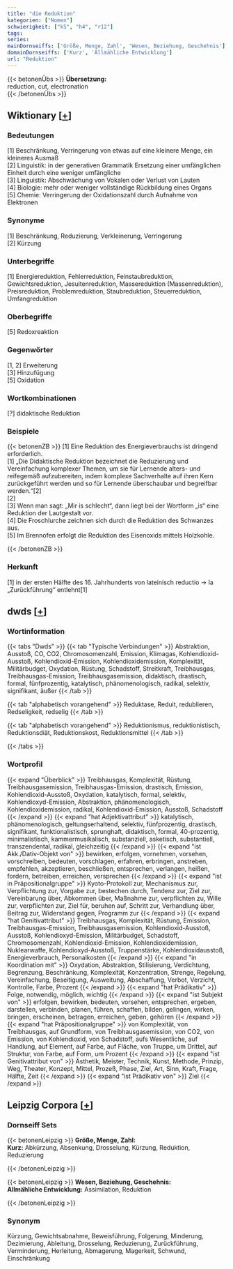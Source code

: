 ```yaml
---
title: "die Reduktion"
kategorien: ["Nomen"]
schwierigkeit: ["k5", "h4", "r12"]
tags:
series:
mainDornseiffs: ['Größe, Menge, Zahl', 'Wesen, Beziehung, Geschehnis']
domainDornseiffs: ['Kurz', 'Allmähliche Entwicklung']
url: "Reduktion"
---
```


{{< betonenÜbs >}}
**Übersetzung:**  
reduction, cut, electronation  
{{< /betonenÜbs >}}

## Wiktionary [[+](https://de.wiktionary.org/wiki/Reduktion)]

### Bedeutungen
[1] Beschränkung, Verringerung von etwas auf eine kleinere Menge, ein kleineres Ausmaß  
[2] Linguistik: in der generativen Grammatik Ersetzung einer umfänglichen Einheit durch eine weniger umfängliche  
[3] Linguistik: Abschwächung von Vokalen oder Verlust von Lauten  
[4] Biologie: mehr oder weniger vollständige Rückbildung eines Organs  
[5] Chemie: Verringerung der Oxidationszahl durch Aufnahme von Elektronen  

### Synonyme
[1] Beschränkung, Reduzierung, Verkleinerung, Verringerung  
[2] Kürzung  

### Unterbegriffe
[1] Energiereduktion, Fehlerreduktion, Feinstaubreduktion, Gewichtsreduktion, Jesuitenreduktion, Massereduktion (Massenreduktion), Preisreduktion, Problemreduktion, Staubreduktion, Steuerreduktion, Umfangreduktion  

### Oberbegriffe
[5] Redoxreaktion  

### Gegenwörter
[1, 2] Erweiterung  
[3] Hinzufügung  
[5] Oxidation  

### Wortkombinationen
[?] didaktische Reduktion  

### Beispiele
{{< betonenZB >}}
[1] Eine Reduktion des Energieverbrauchs ist dringend erforderlich.  
[1] „Die Didaktische Reduktion bezeichnet die Reduzierung und Vereinfachung komplexer Themen, um sie für Lernende alters- und reifegemäß aufzubereiten, indem komplexe Sachverhalte auf ihren Kern zurückgeführt werden und so für Lernende überschaubar und begreifbar werden.“[2]  
[2]  
[3] Wenn man sagt: „Mir is schlecht“, dann liegt bei der Wortform „is“ eine Reduktion der Lautgestalt vor.  
[4] Die Froschlurche zeichnen sich durch die Reduktion des Schwanzes aus.  
[5] Im Brennofen erfolgt die Reduktion des Eisenoxids mittels Holzkohle.  

{{< /betonenZB >}}
### Herkunft
[1] in der ersten Hälfte des 16. Jahrhunderts von lateinisch reductio → la „Zurückführung“ entlehnt[1]  



## dwds [[+](https://www.dwds.de/wb/Reduktion)]

### Wortinformation
{{< tabs "Dwds" >}}
{{< tab "Typische Verbindungen" >}}
Abstraktion, Ausstoß, CO, CO2, Chromosomenzahl, Emission, Klimagas, Kohlendioxid-Ausstoß, Kohlendioxid-Emission, Kohlendioxidemission, Komplexität, Militärbudget, Oxydation, Rüstung, Schadstoff, Streitkraft, Treibhausgas, Treibhausgas-Emission, Treibhausgasemission, didaktisch, drastisch, formal, fünfprozentig, katalytisch, phänomenologisch, radikal, selektiv, signifikant, äußer
{{< /tab >}}

{{< tab "alphabetisch vorangehend" >}}
Reduktase, Reduit, redublieren, Redseligkeit, redselig
{{< /tab >}}

{{< tab "alphabetisch vorangehend" >}}
Reduktionismus, reduktionistisch, Reduktionsdiät, Reduktionskost, Reduktionsmittel
{{< /tab >}}

{{< /tabs >}}

### Wortprofil
{{< expand "Überblick" >}} Treibhausgas, Komplexität, Rüstung, Treibhausgasemission, Treibhausgas-Emission, drastisch, Emission, Kohlendioxid-Ausstoß, Oxydation, katalytisch, formal, selektiv, Kohlendioxyd-Emission, Abstraktion, phänomenologisch, Kohlendioxidemission, radikal, Kohlendioxid-Emission, Ausstoß, Schadstoff {{< /expand >}}
{{< expand "hat Adjektivattribut" >}} katalytisch, phänomenologisch, geltungserhaltend, selektiv, fünfprozentig, drastisch, signifikant, funktionalistisch, sprunghaft, didaktisch, formal, 40-prozentig, minimalistisch, kammermusikalisch, substanziell, asketisch, substantiell, transzendental, radikal, gleichzeitig {{< /expand >}}
{{< expand "ist Akk./Dativ-Objekt von" >}} bewirken, erfolgen, vornehmen, vorsehen, vorschreiben, bedeuten, vorschlagen, erfahren, erbringen, anstreben, empfehlen, akzeptieren, beschließen, entsprechen, verlangen, heißen, fordern, betreiben, erreichen, versprechen {{< /expand >}}
{{< expand "ist in Präpositionalgruppe" >}} Kyoto-Protokoll zur, Mechanismus zur, Verpflichtung zur, Vorgabe zur, bestechen durch, Tendenz zur, Ziel zur, Vereinbarung über, Abkommen über, Maßnahme zur, verpflichten zu, Wille zur, verpflichten zur, Ziel für, beruhen auf, Schritt zur, Verhandlung über, Beitrag zur, Widerstand gegen, Programm zur {{< /expand >}}
{{< expand "hat Genitivattribut" >}} Treibhausgas, Komplexität, Rüstung, Emission, Treibhausgas-Emission, Treibhausgasemission, Kohlendioxid-Ausstoß, Ausstoß, Kohlendioxyd-Emission, Militärbudget, Schadstoff, Chromosomenzahl, Kohlendioxid-Emission, Kohlendioxidemission, Nuklearwaffe, Kohlendioxyd-Ausstoß, Truppenstärke, Kohlendioxidausstoß, Energieverbrauch, Personalkosten {{< /expand >}}
{{< expand "in Koordination mit" >}} Oxydation, Abstraktion, Stilisierung, Verdichtung, Begrenzung, Beschränkung, Komplexität, Konzentration, Strenge, Regelung, Vereinfachung, Beseitigung, Ausweitung, Abschaffung, Verbot, Verzicht, Kontrolle, Farbe, Prozent {{< /expand >}}
{{< expand "hat Prädikativ" >}} Folge, notwendig, möglich, wichtig {{< /expand >}}
{{< expand "ist Subjekt von" >}} erfolgen, bewirken, bedeuten, vorsehen, entsprechen, ergeben, darstellen, verbinden, planen, führen, schaffen, bilden, gelingen, wirken, bringen, erscheinen, betragen, erreichen, geben, gehören {{< /expand >}}
{{< expand "hat Präpositionalgruppe" >}} von Komplexität, von Treibhausgas, auf Grundform, von Treibhausgasemission, von CO2, von Emission, von Kohlendioxid, von Schadstoff, aufs Wesentliche, auf Handlung, auf Element, auf Farbe, auf Fläche, von Truppe, um Drittel, auf Struktur, von Farbe, auf Form, um Prozent {{< /expand >}}
{{< expand "ist Genitivattribut von" >}} Ästhetik, Meister, Technik, Kunst, Methode, Prinzip, Weg, Theater, Konzept, Mittel, Prozeß, Phase, Ziel, Art, Sinn, Kraft, Frage, Hälfte, Zeit {{< /expand >}}
{{< expand "ist Prädikativ von" >}} Ziel {{< /expand >}}

## Leipzig Corpora [[+](https://corpora.uni-leipzig.de/en/res?word=Reduktion&corpusId=deu_newscrawl-public_2018)]

### Dornseiff Sets
{{< betonenLeipzig >}}
**Größe, Menge, Zahl:**  
**Kurz:** Abkürzung, Absenkung, Drosselung, Kürzung, Reduktion, Reduzierung  

{{< /betonenLeipzig >}}


{{< betonenLeipzig >}}
**Wesen, Beziehung, Geschehnis:**  
**Allmähliche Entwicklung:** Assimilation, Reduktion  

{{< /betonenLeipzig >}}

### Synonym
Kürzung, Gewichtsabnahme, Beweisführung, Folgerung, Minderung, Dezimierung, Ableitung, Drosselung, Reduzierung, Zurückführung, Verminderung, Herleitung, Abmagerung, Magerkeit, Schwund, Einschränkung

